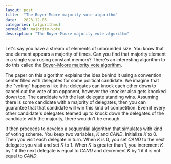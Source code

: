```yaml
---
layout: post
title:  "The Boyer–Moore majority vote algorithm"
date:   2023-12-05
categories: [algorithms]
permalink: majority-vote
description: "The Boyer–Moore majority vote algorithm"
---
```


Let's say you have a stream of elements of unbounded size. You know that one element appears a majority of times. Can you find that majority element in a single scan using constant memory? There's an interesting algorithm to do this called the [Boyer–Moore majority vote algorithm](https://doi.org/10.1007/978-94-011-3488-0_5).

The paper on this algorithm explains the idea behind it using a convention center filled with delegates for some political candidate. We imagine that the "voting" happens like this: delegates can knock each other down to cancel out the vote of an opponent, however the knocker also gets knocked down too. The candidate with the last delegate standing wins. Assuming there is some candidate with a majority of delegates, then you can guarantee that that candidate will win this kind of competition. Even if every other candidate's delegates teamed up to knock down the delegates of the candidate with the majority, there wouldn't be enough.

It then proceeds to develop a sequential algorithm that simulates with kind of voting scheme. You keep two variables, *K* and *CAND*. Initialize *K* to 0. Then you visit each delegate in turn. When *K* is 0, you set *CAND* to the next delegate you visit and set *K* to 1. When *K* is greater than 1, you increment *K* by 1 if the next delegate is equal to *CAND* and decrement *K* by 1 if it is not equal to *CAND*.
